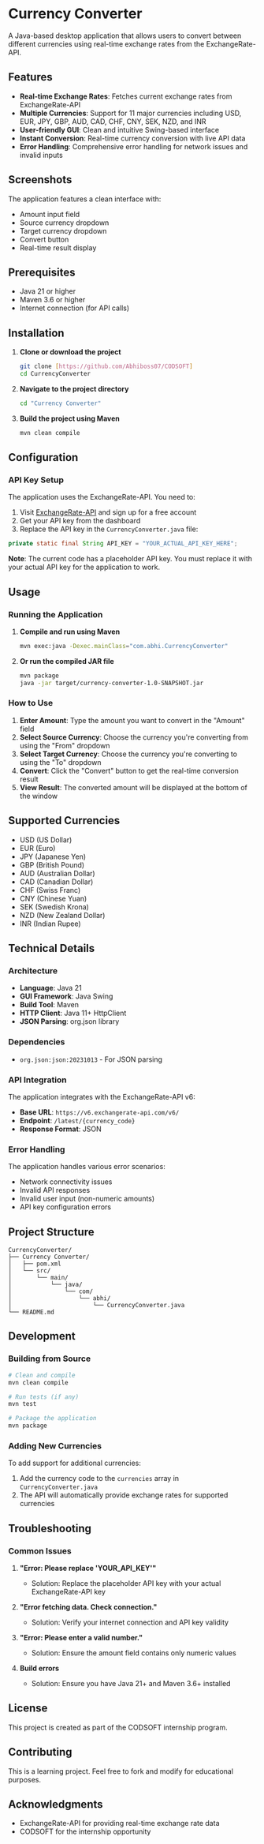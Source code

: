 # Currency Converter

A Java-based desktop application that allows users to convert between different currencies using real-time exchange rates from the ExchangeRate-API.

## Features

- **Real-time Exchange Rates**: Fetches current exchange rates from ExchangeRate-API
- **Multiple Currencies**: Support for 11 major currencies including USD, EUR, JPY, GBP, AUD, CAD, CHF, CNY, SEK, NZD, and INR
- **User-friendly GUI**: Clean and intuitive Swing-based interface
- **Instant Conversion**: Real-time currency conversion with live API data
- **Error Handling**: Comprehensive error handling for network issues and invalid inputs

## Screenshots

The application features a clean interface with:
- Amount input field
- Source currency dropdown
- Target currency dropdown
- Convert button
- Real-time result display

## Prerequisites

- Java 21 or higher
- Maven 3.6 or higher
- Internet connection (for API calls)

## Installation

1. **Clone or download the project**
   ```bash
   git clone [https://github.com/Abhiboss07/CODSOFT]
   cd CurrencyConverter
   ```

2. **Navigate to the project directory**
   ```bash
   cd "Currency Converter"
   ```

3. **Build the project using Maven**
   ```bash
   mvn clean compile
   ```

## Configuration

### API Key Setup

The application uses the ExchangeRate-API. You need to:

1. Visit [ExchangeRate-API](https://www.exchangerate-api.com/) and sign up for a free account
2. Get your API key from the dashboard
3. Replace the API key in the `CurrencyConverter.java` file:

```java
private static final String API_KEY = "YOUR_ACTUAL_API_KEY_HERE";
```

**Note**: The current code has a placeholder API key. You must replace it with your actual API key for the application to work.

## Usage

### Running the Application

1. **Compile and run using Maven**
   ```bash
   mvn exec:java -Dexec.mainClass="com.abhi.CurrencyConverter"
   ```

2. **Or run the compiled JAR file**
   ```bash
   mvn package
   java -jar target/currency-converter-1.0-SNAPSHOT.jar
   ```

### How to Use

1. **Enter Amount**: Type the amount you want to convert in the "Amount" field
2. **Select Source Currency**: Choose the currency you're converting from using the "From" dropdown
3. **Select Target Currency**: Choose the currency you're converting to using the "To" dropdown
4. **Convert**: Click the "Convert" button to get the real-time conversion result
5. **View Result**: The converted amount will be displayed at the bottom of the window

## Supported Currencies

- USD (US Dollar)
- EUR (Euro)
- JPY (Japanese Yen)
- GBP (British Pound)
- AUD (Australian Dollar)
- CAD (Canadian Dollar)
- CHF (Swiss Franc)
- CNY (Chinese Yuan)
- SEK (Swedish Krona)
- NZD (New Zealand Dollar)
- INR (Indian Rupee)

## Technical Details

### Architecture

- **Language**: Java 21
- **GUI Framework**: Java Swing
- **Build Tool**: Maven
- **HTTP Client**: Java 11+ HttpClient
- **JSON Parsing**: org.json library

### Dependencies

- `org.json:json:20231013` - For JSON parsing

### API Integration

The application integrates with the ExchangeRate-API v6:
- **Base URL**: `https://v6.exchangerate-api.com/v6/`
- **Endpoint**: `/latest/{currency_code}`
- **Response Format**: JSON

### Error Handling

The application handles various error scenarios:
- Network connectivity issues
- Invalid API responses
- Invalid user input (non-numeric amounts)
- API key configuration errors

## Project Structure

```
CurrencyConverter/
├── Currency Converter/
│   ├── pom.xml
│   └── src/
│       └── main/
│           └── java/
│               └── com/
│                   └── abhi/
│                       └── CurrencyConverter.java
└── README.md
```

## Development

### Building from Source

```bash
# Clean and compile
mvn clean compile

# Run tests (if any)
mvn test

# Package the application
mvn package
```

### Adding New Currencies

To add support for additional currencies:

1. Add the currency code to the `currencies` array in `CurrencyConverter.java`
2. The API will automatically provide exchange rates for supported currencies

## Troubleshooting

### Common Issues

1. **"Error: Please replace 'YOUR_API_KEY'"**
   - Solution: Replace the placeholder API key with your actual ExchangeRate-API key

2. **"Error fetching data. Check connection."**
   - Solution: Verify your internet connection and API key validity

3. **"Error: Please enter a valid number."**
   - Solution: Ensure the amount field contains only numeric values

4. **Build errors**
   - Solution: Ensure you have Java 21+ and Maven 3.6+ installed

## License

This project is created as part of the CODSOFT internship program.

## Contributing

This is a learning project. Feel free to fork and modify for educational purposes.

## Acknowledgments

- ExchangeRate-API for providing real-time exchange rate data
- CODSOFT for the internship opportunity
